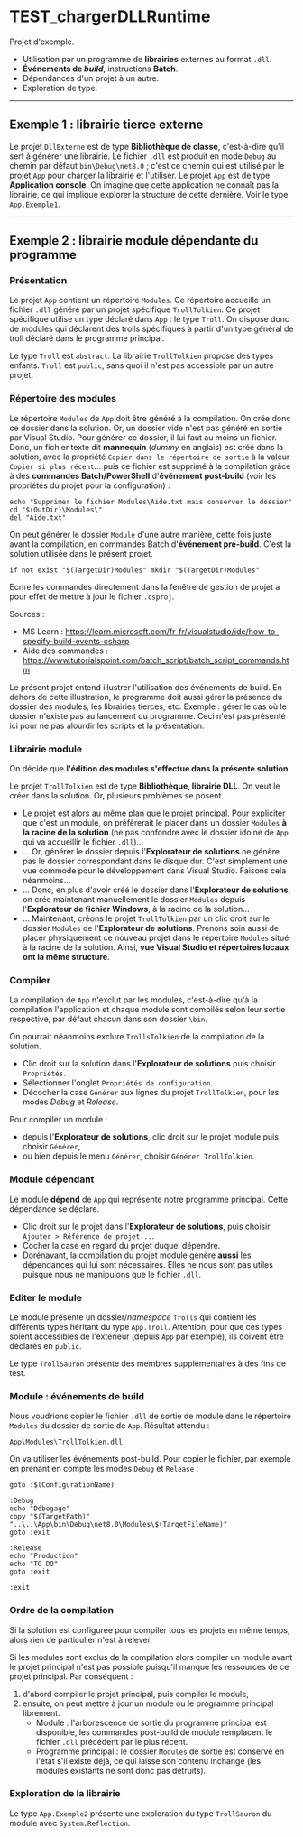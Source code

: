 # TEST_chargerDLLRuntime

Projet d'exemple.
- Utilisation par un programme de **librairies** externes au format `.dll`. 
- **Événements de *build***, instructions **Batch**.
- Dépendances d'un projet à un autre.
- Exploration de type.

---

## Exemple 1 : librairie tierce externe

Le projet `DllExterne` est de type **Bibliothèque de classe**, c'est-à-dire qu'il sert à générer une librairie. Le fichier `.dll` est produit en mode `Debug` au chemin par défaut `bin\Debug\net8.0` ; c'est ce chemin qui est utilisé par le projet `App` pour charger la librairie et l'utiliser. Le projet `App` est de type **Application console**. On imagine que cette application ne connaît pas la librairie, ce qui implique explorer la structure de cette dernière. Voir le type `App.Exemple1`.

---

## Exemple 2 : librairie module dépendante du programme

### Présentation

Le projet `App` contient un répertoire `Modules`. Ce répertoire accueille un fichier `.dll` généré par un projet spécifique `TrollTolkien`. Ce projet spécifique utilise un type déclaré dans `App` : le type `Troll`. On dispose donc de modules qui déclarent des trolls spécifiques à partir d'un type général de troll déclaré dans le programme principal.

Le type `Troll` est `abstract`. La librairie `TrollTolkien` propose des types enfants. `Troll` est `public`, sans quoi il n'est pas accessible par un autre projet.

### Répertoire des modules

Le répertoire `Modules` de `App` doit être généré à la compilation. On crée donc ce dossier dans la solution. Or, un dossier vide n'est pas généré en sortie par Visual Studio. Pour générer ce dossier, il lui faut au moins un fichier. Donc, un fichier texte dit **mannequin** (*dummy* en anglais) est créé dans la solution, avec la propriété `Copier dans le répertoire de sortie` à la valeur `Copier si plus récent`... puis ce fichier est supprimé à la compilation grâce à des **commandes Batch/PowerShell** d'**événement post-build** (voir les propriétés du projet pour la configuration) : 

```Batch
echo "Supprimer le fichier Modules\Aide.txt mais conserver le dossier"
cd "$(OutDir)\Modules\"
del "Aide.txt"
```

On peut générer le dossier `Module` d'une autre manière, cette fois juste avant la compilation, en commandes Batch d'**événement pré-build**. C'est la solution utilisée dans le présent projet.

```
if not exist "$(TargetDir)Modules" mkdir "$(TargetDir)Modules"
```

Ecrire les commandes directement dans la fenêtre de gestion de projet a pour effet de mettre à jour le fichier `.csproj`.

Sources :
- MS Learn : https://learn.microsoft.com/fr-fr/visualstudio/ide/how-to-specify-build-events-csharp
- Aide des commandes : https://www.tutorialspoint.com/batch_script/batch_script_commands.htm

Le présent projet entend illustrer l'utilisation des événements de build. En dehors de cette illustration, le programme doit aussi gérer la présence du dossier des modules, les librairies tierces, etc. Exemple : gérer le cas où le dossier n'existe pas au lancement du programme. Ceci n'est pas présenté ici pour ne pas alourdir les scripts et la présentation. 

### Librairie module

On décide que **l'édition des modules s'effectue dans la présente solution**.

Le projet `TrollTolkien` est de type **Bibliothèque, librairie DLL**. On veut le créer dans la solution. Or, plusieurs problèmes se posent.
- Le projet est alors au même plan que le projet principal. Pour expliciter que c'est un module, on préfèrerait le placer dans un dossier `Modules` **à la racine de la solution** (ne pas confondre avec le dossier idoine de `App` qui va accueillir le fichier `.dll`)...
- ... Or, générer le dossier depuis l'**Explorateur de solutions** ne génère pas le dossier correspondant dans le disque dur. C'est simplement une vue commode pour le développement dans Visual Studio. Faisons cela néanmoins...
- ... Donc, en plus d'avoir créé le dossier dans l'**Explorateur de solutions**, on crée maintenant manuellement le dossier `Modules` depuis l'**Explorateur de fichier Windows**, à la racine de la solution...
- ... Maintenant, créons le projet `TrollTolkien` par un clic droit sur le dossier `Modules` de l'**Explorateur de solutions**. Prenons soin aussi de placer physiquement ce nouveau projet dans le répertoire `Modules` situé à la racine de la solution. Ainsi, **vue Visual Studio et répertoires locaux ont la même structure**.

### Compiler

La compilation de `App` n'exclut par les modules, c'est-à-dire qu'à la compilation l'application et chaque module sont compilés selon leur sortie respective, par défaut chacun dans son dossier `\bin`. 

On pourrait néanmoins exclure `TrollsTolkien` de la compilation de la solution.
- Clic droit sur la solution dans l'**Explorateur de solutions** puis choisir `Propriétés`.
- Sélectionner l'onglet `Propriétés de configuration`.
- Décocher la case `Générer` aux lignes du projet `TrollTolkien`, pour les modes *Debug* et *Release*.

Pour compiler un module :
- depuis l'**Explorateur de solutions**, clic droit sur le projet module puis choisir `Générer`,
- ou bien depuis le menu `Générer`, choisir `Générer TrollTolkien`.

### Module dépendant

Le module **dépend** de `App` qui représente notre programme principal. Cette dépendance se déclare. 
- Clic droit sur le projet dans l'**Explorateur de solutions**, puis choisir `Ajouter > Référence de projet...`.
- Cocher la case en regard du projet duquel dépendre.
- Dorénavant, la compilation du projet module génère **aussi** les dépendances qui lui sont nécessaires. Elles ne nous sont pas utiles puisque nous ne manipulons que le fichier `.dll`.

### Editer le module

Le module présente un dossier/*namespace* `Trolls` qui contient les différents types héritant du type `App.Troll`. Attention, pour que ces types soient accessibles de l'extérieur (depuis `App` par exemple), ils doivent être déclarés en `public`.

Le type `TrollSauron` présente des membres supplémentaires à des fins de test.

### Module : événements de build

Nous voudrions copier le fichier `.dll` de sortie de module dans le répertoire `Modules` du dossier de sortie de `App`. Résultat attendu : 

```
App\Modules\TrollTolkien.dll
```

On va utiliser les événements post-build. Pour copier le fichier, par exemple en prenant en compte les modes `Debug` et `Release` :

```
goto :$(ConfigurationName)

:Debug
echo "Débogage"
copy "$(TargetPath)" "..\..\App\bin\Debug\net8.0\Modules\$(TargetFileName)"
goto :exit

:Release
echo "Production"
echo "TO DO"
goto :exit

:exit
```

### Ordre de la compilation

Si la solution est configurée pour compiler tous les projets en même temps, alors rien de particulier n'est à relever.

Si les modules sont exclus de la compilation alors compiler un module avant le projet principal n'est pas possible puisqu'il manque les ressources de ce projet principal. Par conséquent :
1. d'abord compiler le projet principal, puis compiler le module,
2. ensuite, on peut mettre à jour un module ou le programme principal librement.
   - Module : l'arborescence de sortie du programme principal est disponible, les commandes post-build de module remplacent le fichier `.dll` précédent par le plus récent.
   - Programme principal : le dossier `Modules` de sortie est conservé en l'état s'il existe déjà, ce qui laisse son contenu inchangé (les modules existants ne sont donc pas détruits).

### Exploration de la librairie

Le type `App.Exemple2` présente une exploration du type `TrollSauron` du module avec `System.Reflection`.
